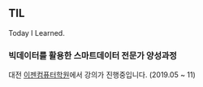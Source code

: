 ## TIL

Today I Learned.

### 빅데이터를 활용한 스마트데이터 전문가 양성과정

대전 [이젠컴퓨터학원](https://dj.ezennac.co.kr/)에서 강의가 진행중입니다.
(2019.05 ~ 11)
